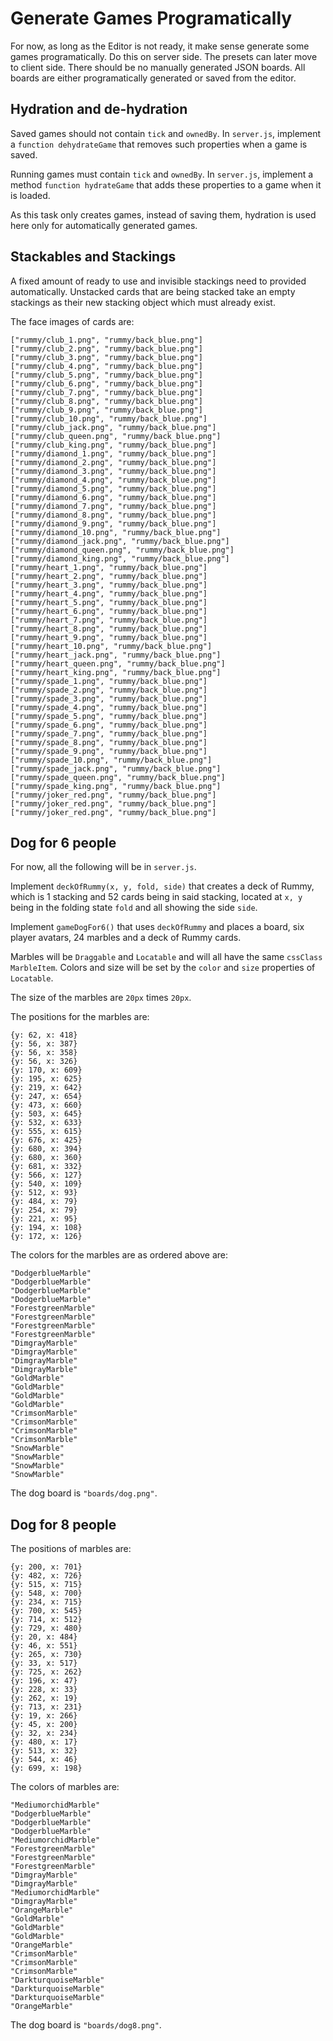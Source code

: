 # Generate Games Programatically

For now, as long as the Editor is not ready, it make sense generate some
games programatically. Do this on server side. The presets can later move
to client side. There should be no manually generated JSON boards. All boards
are either programatically generated or saved from the editor.

## Hydration and de-hydration

Saved games should not contain `tick` and `ownedBy`.
In `server.js`, implement a `function dehydrateGame` that removes
such properties when a game is saved.

Running games must contain `tick` and `ownedBy`.
In `server.js`, implement a method `function hydrateGame` that adds
these properties to a game when it is loaded.

As this task only creates games, instead of saving them, hydration is
used here only for automatically generated games.

## Stackables and Stackings

A fixed amount of ready to use and invisible stackings need to
provided automatically. Unstacked cards that are being stacked
take an empty stackings as their new stacking object which must
already exist.

The face images of cards are:

    ["rummy/club_1.png", "rummy/back_blue.png"]
    ["rummy/club_2.png", "rummy/back_blue.png"]
    ["rummy/club_3.png", "rummy/back_blue.png"]
    ["rummy/club_4.png", "rummy/back_blue.png"]
    ["rummy/club_5.png", "rummy/back_blue.png"]
    ["rummy/club_6.png", "rummy/back_blue.png"]
    ["rummy/club_7.png", "rummy/back_blue.png"]
    ["rummy/club_8.png", "rummy/back_blue.png"]
    ["rummy/club_9.png", "rummy/back_blue.png"]
    ["rummy/club_10.png", "rummy/back_blue.png"]
    ["rummy/club_jack.png", "rummy/back_blue.png"]
    ["rummy/club_queen.png", "rummy/back_blue.png"]
    ["rummy/club_king.png", "rummy/back_blue.png"]
    ["rummy/diamond_1.png", "rummy/back_blue.png"]
    ["rummy/diamond_2.png", "rummy/back_blue.png"]
    ["rummy/diamond_3.png", "rummy/back_blue.png"]
    ["rummy/diamond_4.png", "rummy/back_blue.png"]
    ["rummy/diamond_5.png", "rummy/back_blue.png"]
    ["rummy/diamond_6.png", "rummy/back_blue.png"]
    ["rummy/diamond_7.png", "rummy/back_blue.png"]
    ["rummy/diamond_8.png", "rummy/back_blue.png"]
    ["rummy/diamond_9.png", "rummy/back_blue.png"]
    ["rummy/diamond_10.png", "rummy/back_blue.png"]
    ["rummy/diamond_jack.png", "rummy/back_blue.png"]
    ["rummy/diamond_queen.png", "rummy/back_blue.png"]
    ["rummy/diamond_king.png", "rummy/back_blue.png"]
    ["rummy/heart_1.png", "rummy/back_blue.png"]
    ["rummy/heart_2.png", "rummy/back_blue.png"]
    ["rummy/heart_3.png", "rummy/back_blue.png"]
    ["rummy/heart_4.png", "rummy/back_blue.png"]
    ["rummy/heart_5.png", "rummy/back_blue.png"]
    ["rummy/heart_6.png", "rummy/back_blue.png"]
    ["rummy/heart_7.png", "rummy/back_blue.png"]
    ["rummy/heart_8.png", "rummy/back_blue.png"]
    ["rummy/heart_9.png", "rummy/back_blue.png"]
    ["rummy/heart_10.png", "rummy/back_blue.png"]
    ["rummy/heart_jack.png", "rummy/back_blue.png"]
    ["rummy/heart_queen.png", "rummy/back_blue.png"]
    ["rummy/heart_king.png", "rummy/back_blue.png"]
    ["rummy/spade_1.png", "rummy/back_blue.png"]
    ["rummy/spade_2.png", "rummy/back_blue.png"]
    ["rummy/spade_3.png", "rummy/back_blue.png"]
    ["rummy/spade_4.png", "rummy/back_blue.png"]
    ["rummy/spade_5.png", "rummy/back_blue.png"]
    ["rummy/spade_6.png", "rummy/back_blue.png"]
    ["rummy/spade_7.png", "rummy/back_blue.png"]
    ["rummy/spade_8.png", "rummy/back_blue.png"]
    ["rummy/spade_9.png", "rummy/back_blue.png"]
    ["rummy/spade_10.png", "rummy/back_blue.png"]
    ["rummy/spade_jack.png", "rummy/back_blue.png"]
    ["rummy/spade_queen.png", "rummy/back_blue.png"]
    ["rummy/spade_king.png", "rummy/back_blue.png"]
    ["rummy/joker_red.png", "rummy/back_blue.png"]
    ["rummy/joker_red.png", "rummy/back_blue.png"]
    ["rummy/joker_red.png", "rummy/back_blue.png"]

## Dog for 6 people

For now, all the following will be in `server.js`.

Implement `deckOfRummy(x, y, fold, side)` that creates a deck of Rummy,
which is 1 stacking and 52 cards being in said stacking,
located at `x, y` being in the folding state `fold` and all showing the
side `side`.

Implement `gameDogFor6()` that uses `deckOfRummy` and places a board,
six player avatars, 24 marbles and a deck of Rummy cards.

Marbles will be `Draggable` and `Locatable` and will all have the same
`cssClass` `MarbleItem`. Colors and size will be set by the `color` and
`size` properties of `Locatable`.

The size of the marbles are `20px` times `20px`.

The positions for the marbles are:

    {y: 62, x: 418}
    {y: 56, x: 387}
    {y: 56, x: 358}
    {y: 56, x: 326}
    {y: 170, x: 609}
    {y: 195, x: 625}
    {y: 219, x: 642}
    {y: 247, x: 654}
    {y: 473, x: 660}
    {y: 503, x: 645}
    {y: 532, x: 633}
    {y: 555, x: 615}
    {y: 676, x: 425}
    {y: 680, x: 394}
    {y: 680, x: 360}
    {y: 681, x: 332}
    {y: 566, x: 127}
    {y: 540, x: 109}
    {y: 512, x: 93}
    {y: 484, x: 79}
    {y: 254, x: 79}
    {y: 221, x: 95}
    {y: 194, x: 108}
    {y: 172, x: 126}

The colors for the marbles are as ordered above are:

    "DodgerblueMarble"
    "DodgerblueMarble"
    "DodgerblueMarble"
    "DodgerblueMarble"
    "ForestgreenMarble"
    "ForestgreenMarble"
    "ForestgreenMarble"
    "ForestgreenMarble"
    "DimgrayMarble"
    "DimgrayMarble"
    "DimgrayMarble"
    "DimgrayMarble"
    "GoldMarble"
    "GoldMarble"
    "GoldMarble"
    "GoldMarble"
    "CrimsonMarble"
    "CrimsonMarble"
    "CrimsonMarble"
    "CrimsonMarble"
    "SnowMarble"
    "SnowMarble"
    "SnowMarble"
    "SnowMarble"

The dog board is `"boards/dog.png"`.

## Dog for 8 people

The positions of marbles are:

    {y: 200, x: 701}
    {y: 482, x: 726}
    {y: 515, x: 715}
    {y: 548, x: 700}
    {y: 234, x: 715}
    {y: 700, x: 545}
    {y: 714, x: 512}
    {y: 729, x: 480}
    {y: 20, x: 484}
    {y: 46, x: 551}
    {y: 265, x: 730}
    {y: 33, x: 517}
    {y: 725, x: 262}
    {y: 196, x: 47}
    {y: 228, x: 33}
    {y: 262, x: 19}
    {y: 713, x: 231}
    {y: 19, x: 266}
    {y: 45, x: 200}
    {y: 32, x: 234}
    {y: 480, x: 17}
    {y: 513, x: 32}
    {y: 544, x: 46}
    {y: 699, x: 198}

The colors of marbles are:

    "MediumorchidMarble"
    "DodgerblueMarble"
    "DodgerblueMarble"
    "DodgerblueMarble"
    "MediumorchidMarble"
    "ForestgreenMarble"
    "ForestgreenMarble"
    "ForestgreenMarble"
    "DimgrayMarble"
    "DimgrayMarble"
    "MediumorchidMarble"
    "DimgrayMarble"
    "OrangeMarble"
    "GoldMarble"
    "GoldMarble"
    "GoldMarble"
    "OrangeMarble"
    "CrimsonMarble"
    "CrimsonMarble"
    "CrimsonMarble"
    "DarkturquoiseMarble"
    "DarkturquoiseMarble"
    "DarkturquoiseMarble"
    "OrangeMarble"

The dog board is `"boards/dog8.png"`.
